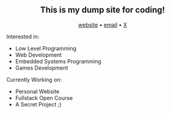 <div align="center">
  <h2>
    This is my dump site for coding!
  </h2>
  <a href="srlbel.is-a.dev">website</a>
  •
  <a href="mailto:dev.juansimancas@proton.me">email</a>
  •
  <a href="x.com/srlbel">X</a>
</div>

Interested in:
 - Low Level Programming
 - Web Development
 - Embedded Systems Programming
 - Games Development

Currently Working on:
 - Personal Website
 - Fullstack Open Course
 - A Secret Project ;)
